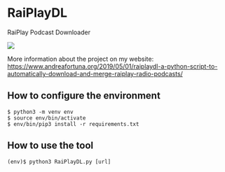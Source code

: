 # RaiPlayDL
RaiPlay Podcast Downloader

![](https://www.andreafortuna.org/wp-content/uploads/2019/04/immagine-37.png)

More information about the project on my website: https://www.andreafortuna.org/2019/05/01/raiplaydl-a-python-script-to-automatically-download-and-merge-raiplay-radio-podcasts/ 


## How to configure the environment

```
$ python3 -m venv env
$ source env/bin/activate
$ env/bin/pip3 install -r requirements.txt
```

## How to use the tool

```
(env)$ python3 RaiPlayDL.py [url]
```
